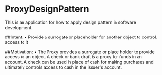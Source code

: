 # ProxyDesignPattern
This is an application for how to apply design pattern in software development.

##Intent:
• Provide a surrogate or placeholder for another object to control.
access to it

##Motivation:
• The Proxy provides a surrogate or place holder to provide access
to an object. A check or bank draft is a proxy for funds in an account. A check can be used in place of cash for making purchases and ultimately controls access to cash in the issuer's account.

